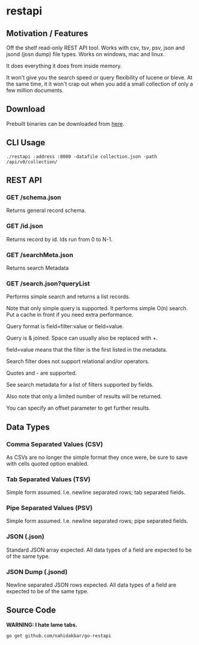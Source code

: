 # restapi

## Motivation / Features

Off the shelf read-only REST API tool.
Works with csv, tsv, psv, json and jsond (josn dump) file types.
Works on windows, mac and linux.

It does everything it does from inside memory.

It won't give you the search speed or query flexibility of lucene or bleve.
At the same time, it it won't crap out when you add a small collection of only
a few million documents.

## Download

Prebuilt binaries can be downloaded from [here](https://github.com/nahidakbar/go-restapi/tree/master/bin).

## CLI Usage

    ./restapi -address :8080 -datafile collection.json -path /api/v0/collection/

## REST API

### GET /schema.json

Returns general record schema.

### GET /id.json

Returns record by id. Ids run from 0 to N-1.

### GET /searchMeta.json

Returns search Metadata

### GET /search.json?queryList

Performs simple search and returns a list records.

Note that only simple query is supported. It performs simple O(n) search.
Put a cache in front if you need extra performance.

Query format is field=filter:value or field=value.

Query is &amp; joined. Space can usually also be replaced with +.

field=value means that the filter is the first listed in the metadata.

Search filter does not support relational and/or operators.

Quotes and - are supported.

See search metadata for a list of filters supported by fields.

Also note that only a limited number of results will be returned.

You can specify an offset parameter to get further results.

## Data Types

### Comma Separated Values (CSV)

As CSVs are no longer the simple format they once were, be sure to save with cells quoted option enabled.

### Tab Separated Values (TSV)

Simple form assumed. I.e. newline separated rows; tab separated fields.

### Pipe Separated Values (PSV)

Simple form assumed. I.e. newline separated rows; pipe separated fields.

### JSON (.json)

Standard JSON array expected. All data types of a field are expected to be of the same type.

### JSON Dump (.jsond)

Newline separated JSON rows expected. All data types of a field are expected to be of the same type.


## Source Code

**WARNING: I hate lame tabs.**

    go get github.com/nahidakbar/go-restapi
